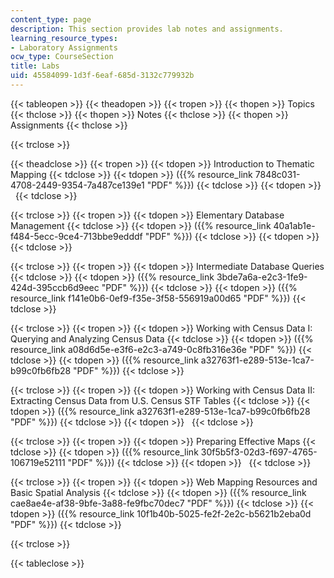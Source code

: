 ```yaml
---
content_type: page
description: This section provides lab notes and assignments.
learning_resource_types:
- Laboratory Assignments
ocw_type: CourseSection
title: Labs
uid: 45584099-1d3f-6eaf-685d-3132c779932b
---
```


{{< tableopen >}}
{{< theadopen >}}
{{< tropen >}}
{{< thopen >}}
Topics
{{< thclose >}}
{{< thopen >}}
Notes
{{< thclose >}}
{{< thopen >}}
Assignments
{{< thclose >}}

{{< trclose >}}

{{< theadclose >}}
{{< tropen >}}
{{< tdopen >}}
Introduction to Thematic Mapping
{{< tdclose >}}
{{< tdopen >}}
({{% resource_link 7848c031-4708-2449-9354-7a487ce139e1 "PDF" %}})
{{< tdclose >}}
{{< tdopen >}}
 
{{< tdclose >}}

{{< trclose >}}
{{< tropen >}}
{{< tdopen >}}
Elementary Database Management
{{< tdclose >}}
{{< tdopen >}}
({{% resource_link 40a1ab1e-f484-5ecc-9ce4-713bbe9edddf "PDF" %}})
{{< tdclose >}}
{{< tdopen >}}
 
{{< tdclose >}}

{{< trclose >}}
{{< tropen >}}
{{< tdopen >}}
Intermediate Database Queries
{{< tdclose >}}
{{< tdopen >}}
({{% resource_link 3bde7a6a-e2c3-1fe9-424d-395ccb6d9eec "PDF" %}})
{{< tdclose >}}
{{< tdopen >}}
({{% resource_link f141e0b6-0ef9-f35e-3f58-556919a00d65 "PDF" %}})
{{< tdclose >}}

{{< trclose >}}
{{< tropen >}}
{{< tdopen >}}
Working with Census Data I: Querying and Analyzing Census Data
{{< tdclose >}}
{{< tdopen >}}
({{% resource_link a08d6d5e-e3f6-e2c3-a749-0c8fb316e36e "PDF" %}})
{{< tdclose >}}
{{< tdopen >}}
({{% resource_link a32763f1-e289-513e-1ca7-b99c0fb6fb28 "PDF" %}})
{{< tdclose >}}

{{< trclose >}}
{{< tropen >}}
{{< tdopen >}}
Working with Census Data II: Extracting Census Data from U.S. Census STF Tables
{{< tdclose >}}
{{< tdopen >}}
({{% resource_link a32763f1-e289-513e-1ca7-b99c0fb6fb28 "PDF" %}})
{{< tdclose >}}
{{< tdopen >}}
 
{{< tdclose >}}

{{< trclose >}}
{{< tropen >}}
{{< tdopen >}}
Preparing Effective Maps
{{< tdclose >}}
{{< tdopen >}}
({{% resource_link 30f5b5f3-02d3-f697-4765-106719e52111 "PDF" %}})
{{< tdclose >}}
{{< tdopen >}}
 
{{< tdclose >}}

{{< trclose >}}
{{< tropen >}}
{{< tdopen >}}
Web Mapping Resources and Basic Spatial Analysis
{{< tdclose >}}
{{< tdopen >}}
({{% resource_link cae8ae4e-af38-9bfe-3a88-fe9fbc70dec7 "PDF" %}})
{{< tdclose >}}
{{< tdopen >}}
({{% resource_link 10f1b40b-5025-fe2f-2e2c-b5621b2eba0d "PDF" %}})
{{< tdclose >}}

{{< trclose >}}

{{< tableclose >}}